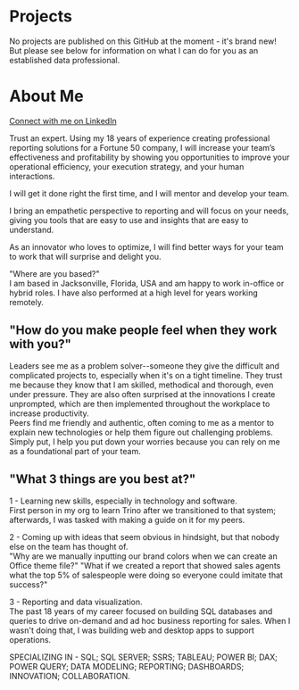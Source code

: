 # Projects

No projects are published on this GitHub at the moment - it's brand new!  But please see below for information on what I can do for you as an established data professional.

# About Me

[Connect with me on LinkedIn](https://www.linkedin.com/in/christophermichaelcollins99/)

Trust an expert.  Using my 18 years of experience creating professional reporting solutions for a Fortune 50 company, I will increase your team’s effectiveness and profitability by showing you opportunities to improve your operational efficiency, your execution strategy, and your human interactions. 

I will get it done right the first time, and I will mentor and develop your team.

I bring an empathetic perspective to reporting and will focus on your needs, giving you tools that are easy to use and insights that are easy to understand.  

As an innovator who loves to optimize, I will find better ways for your team to work that will surprise and delight you.

"Where are you based?"  
I am based in Jacksonville, Florida, USA and am happy to work in-office or hybrid roles.  I have also performed at a high level for years working remotely.

## "How do you make people feel when they work with you?"  
Leaders see me as a problem solver--someone they give the difficult and complicated projects to, especially when it's on a tight timeline.  They trust me because they know that I am skilled, methodical and thorough, even under pressure.  They are also often surprised at the innovations I create unprompted, which are then implemented throughout the workplace to increase productivity.  
Peers find me friendly and authentic, often coming to me as a mentor to explain new technologies or help them figure out challenging problems.  Simply put, I help you put down your worries because you can rely on me as a foundational part of your team.

## "What 3 things are you best at?"  
1 - Learning new skills, especially in technology and software.    
First person in my org to learn Trino after we transitioned to that system; afterwards, I was tasked with making a guide on it for my peers.

2 - Coming up with ideas that seem obvious in hindsight, but that nobody else on the team has thought of.  
"Why are we manually inputting our brand colors when we can create an Office theme file?"  "What if we created a report that showed sales agents what the top 5% of salespeople were doing so everyone could imitate that success?"

3 - Reporting and data visualization.  
The past 18 years of my career focused on building SQL databases and queries to drive on-demand and ad hoc business reporting for sales.  When I wasn't doing that, I was building web and desktop apps to support operations.


SPECIALIZING IN - SQL; SQL SERVER; SSRS; TABLEAU; POWER BI; DAX; POWER QUERY; DATA MODELING; REPORTING; DASHBOARDS; INNOVATION; COLLABORATION.



<!--
**christophermichaelcollins99/christophermichaelcollins99** is a ✨ _special_ ✨ repository because its `README.md` (this file) appears on your GitHub profile.

Here are some ideas to get you started:

- 🔭 I’m currently working on ...
- 🌱 I’m currently learning ...
- 👯 I’m looking to collaborate on ...
- 🤔 I’m looking for help with ...
- 💬 Ask me about ...
- 📫 How to reach me: ...
- 😄 Pronouns: ...
- ⚡ Fun fact: ...
-->
